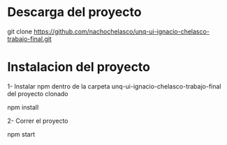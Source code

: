 # Descarga del proyecto

git clone https://github.com/nachochelasco/unq-ui-ignacio-chelasco-trabajo-final.git


# Instalacion del proyecto

1- Instalar npm dentro de la carpeta unq-ui-ignacio-chelasco-trabajo-final del proyecto clonado

npm install

2- Correr el proyecto

npm start 